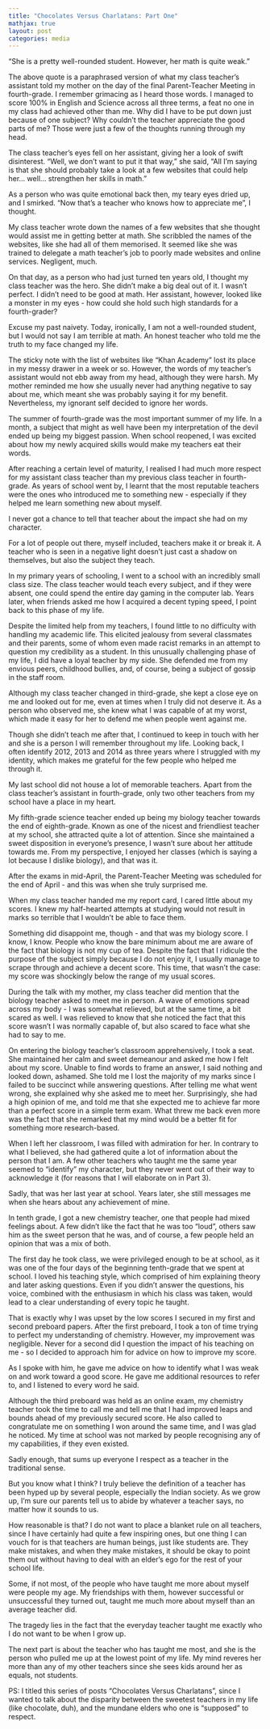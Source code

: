 ```yaml
---
title: "Chocolates Versus Charlatans: Part One"
mathjax: true
layout: post
categories: media
---
```


“She is a pretty well-rounded student. However, her math is quite weak.”

The above quote is a paraphrased version of what my class teacher’s assistant told my mother on the day of the final Parent-Teacher Meeting in fourth-grade. I remember grimacing as I heard those words. I managed to score 100% in English and Science across all three terms, a feat no one in my class had achieved other than me. Why did I have to be put down just because of one subject? Why couldn’t the teacher appreciate the good parts of me? Those were just a few of the thoughts running through my head.

The class teacher’s eyes fell on her assistant, giving her a look of swift disinterest. “Well, we don’t want to put it that way,” she said, “All I’m saying is that she should probably take a look at a few websites that could help her… well… strengthen her skills in math.”

As a person who was quite emotional back then, my teary eyes dried up, and I smirked. “Now that’s a teacher who knows how to appreciate me”, I thought.



My class teacher wrote down the names of a few websites that she thought would assist me in getting better at math. She scribbled the names of the websites, like she had all of them memorised. It seemed like she was trained to delegate a math teacher’s job to poorly made websites and online services. Negligent, much.

On that day, as a person who had just turned ten years old, I thought my class teacher was the hero. She didn’t make a big deal out of it. I wasn’t perfect. I didn’t need to be good at math. Her assistant, however, looked like a monster in my eyes - how could she hold such high standards for a fourth-grader?

Excuse my past naivety. Today, ironically, I am not a well-rounded student, but I would not say I am terrible at math. An honest teacher who told me the truth to my face changed my life. 

The sticky note with the list of websites like “Khan Academy” lost its place in my messy drawer in a week or so. However, the words of my teacher’s assistant would not ebb away from my head, although they were harsh. My mother reminded me how she usually never had anything negative to say about me, which meant she was probably saying it for my benefit. Nevertheless, my ignorant self decided to ignore her words.

The summer of fourth-grade was the most important summer of my life. In a month, a subject that might as well have been my interpretation of the devil ended up being my biggest passion. When school reopened, I was excited about how my newly acquired skills would make my teachers eat their words.

After reaching a certain level of maturity, I realised I had much more respect for my assistant class teacher than my previous class teacher in fourth-grade. As years of school went by, I learnt that the most reputable teachers were the ones who introduced me to something new - especially if they helped me learn something new about myself.

I never got a chance to tell that teacher about the impact she had on my character.

For a lot of people out there, myself included, teachers make it or break it. A teacher who is seen in a negative light doesn’t just cast a shadow on themselves, but also the subject they teach. 

In my primary years of schooling, I went to a school with an incredibly small class size. The class teacher would teach every subject, and if they were absent, one could spend the entire day gaming in the computer lab. Years later, when friends asked me how I acquired a decent typing speed, I point back to this phase of my life.

Despite the limited help from my teachers, I found little to no difficulty with handling my academic life. This elicited jealousy from several classmates and their parents, some of whom even made racist remarks in an attempt to question my credibility as a student. In this unusually challenging phase of my life, I did have a loyal teacher by my side. She defended me from my envious peers, childhood bullies, and, of course, being a subject of gossip in the staff room. 

Although my class teacher changed in third-grade, she kept a close eye on me and looked out for me, even at times when I truly did not deserve it. As a person who observed me, she knew what I was capable of at my worst, which made it easy for her to defend me when people went against me.

Though she didn’t teach me after that, I continued to keep in touch with her and she is a person I will remember throughout my life. Looking back, I often identify 2012, 2013 and 2014 as three years where I struggled with my identity, which makes me grateful for the few people who helped me through it.

My last school did not house a lot of memorable teachers. Apart from the class teacher’s assistant in fourth-grade, only two other teachers from my school have a place in my heart.

My fifth-grade science teacher ended up being my biology teacher towards the end of eighth-grade. Known as one of the nicest and friendliest teacher at my school, she attracted quite a lot of attention. Since she maintained a sweet disposition in everyone’s presence, I wasn’t sure about her attitude towards me. From my perspective, I enjoyed her classes (which is saying a lot because I dislike biology), and that was it.

After the exams in mid-April, the Parent-Teacher Meeting was scheduled for the end of April - and this was when she truly surprised me. 

When my class teacher handed me my report card, I cared little about my scores. I knew my half-hearted attempts at studying would not result in marks so terrible that I wouldn’t be able to face them. 

Something did disappoint me, though - and that was my biology score. I know, I know. People who know the bare minimum about me are aware of the fact that biology is not my cup of tea. Despite the fact that I ridicule the purpose of the subject simply because I do not enjoy it, I usually manage to scrape through and achieve a decent score. This time, that wasn’t the case: my score was shockingly below the range of my usual scores.

During the talk with my mother, my class teacher did mention that the biology teacher asked to meet me in person. A wave of emotions spread across my body - I was somewhat relieved, but at the same time, a bit scared as well. I was relieved to know that she noticed the fact that this score wasn’t I was normally capable of, but also scared to face what she had to say to me.

On entering the biology teacher’s classroom apprehensively, I took a seat. She maintained her calm and sweet demeanour and asked me how I felt about my score. Unable to find words to frame an answer, I said nothing and looked down, ashamed. She told me I lost the majority of my marks since I failed to be succinct while answering questions. After telling me what went wrong, she explained why she asked me to meet her. Surprisingly, she had a high opinion of me, and told me that she expected me to achieve far more than a perfect score in a simple term exam. What threw me back even more was the fact that she remarked that my mind would be a better fit for something more research-based. 

When I left her classroom, I was filled with admiration for her. In contrary to what I believed, she had gathered quite a lot of information about the person that I am. A few other teachers who taught me the same year seemed to “identify” my character, but they never went out of their way to acknowledge it (for reasons that I will elaborate on in Part 3).

Sadly, that was her last year at school. Years later, she still messages me when she hears about any achievement of mine.

In tenth grade, I got a new chemistry teacher, one that people had mixed feelings about. A few didn’t like the fact that he was too “loud”, others saw him as the sweet person that he was, and of course, a few people held an opinion that was a mix of both. 

The first day he took class, we were privileged enough to be at school, as it was one of the four days of the beginning tenth-grade that we spent at school. I loved his teaching style, which comprised of him explaining theory and later asking questions. Even if you didn’t answer the questions, his voice, combined with the enthusiasm in which his class was taken, would lead to a clear understanding of every topic he taught.

That is exactly why I was upset by the low scores I secured in my first and second preboard papers. After the first preboard, I took a ton of time trying to perfect my understanding of chemistry. However, my improvement was negligible. Never for a second did I question the impact of his teaching on me - so I decided to approach him for advice on how to improve my score.

As I spoke with him, he gave me advice on how to identify what I was weak on and work toward a good score. He gave me additional resources to refer to, and I listened to every word he said. 

Although the third preboard was held as an online exam, my chemistry teacher took the time to call me and tell me that I had improved leaps and bounds ahead of my previously secured score. He also called to congratulate me on something I won around the same time, and I was glad he noticed. My time at school was not marked by people recognising any of my capabilities, if they even existed.

Sadly enough, that sums up everyone I respect as a teacher in the traditional sense.

But you know what I think? I truly believe the definition of a teacher has been hyped up by several people, especially the Indian society. As we grow up, I’m sure our parents tell us to abide by whatever a teacher says, no matter how it sounds to us.

How reasonable is that? I do not want to place a blanket rule on all teachers, since I have certainly had quite a few inspiring ones, but one thing I can vouch for is that teachers are human beings, just like students are. They make mistakes, and when they make mistakes, it should be okay to point them out without having to deal with an elder’s ego for the rest of your school life. 

Some, if not most, of the people who have taught me more about myself were people my age. My friendships with them, however successful or unsuccessful they turned out, taught me much more about myself than an average teacher did.

The tragedy lies in the fact that the everyday teacher taught me exactly who I do not want to be when I grow up.

The next part is about the teacher who has taught me most, and she is the person who pulled me up at the lowest point of my life. My mind reveres her more than any of my other teachers since she sees kids around her as equals, not students. 

 PS: I titled this series of posts “Chocolates Versus Charlatans”, since I wanted to talk about the disparity between the sweetest teachers in my life (like chocolate, duh), and the mundane elders who one is “supposed” to respect.
